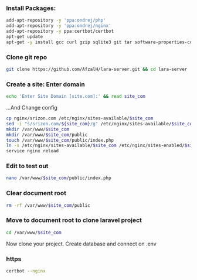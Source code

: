 ### Install Packages:
```bash
add-apt-repository -y 'ppa:ondrej/php'
add-apt-repository -y 'ppa:ondrej/nginx'
add-apt-repository -y ppa:certbot/certbot
apt-get update
apt-get -y install gcc curl gzip sqlite3 git tar software-properties-common nginx php7.2-fpm php7.2-xml php7.2-bz2  php7.2-zip php7.2-mysql php7.2-intl php7.2-gd php7.2-curl php7.2-soap php7.2-mbstring python-certbot-nginx mysql-server
```
### Clone git repo
```bash
git clone https://github.com/AfzalH/lara-server.git && cd lara-server
```

### Create a site: Enter domain
```bash
echo 'Enter Site Domain [site.com]:' && read site_com
```

...And Change config
```bash
cp nginx/srizon.com /etc/nginx/sites-available/$site_com
sed -i "s/srizon.com/${site_com}/g" /etc/nginx/sites-available/$site_com
mkdir /var/www/$site_com
mkdir /var/www/$site_com/public
touch /var/www/$site_com/public/index.php
ln -s /etc/nginx/sites-available/$site_com /etc/nginx/sites-enabled/$site_com
service nginx reload
```

### Edit to test out
```bash
nano /var/www/$site_com/public/index.php
```

### Clear document root
```bash
rm -rf /var/www/$site_com/public
```
### Move to document root to clone laravel project
```bash
cd /var/www/$site_com
```

Now clone your project. Create database and connect on .env

### https
```bash
certbot --nginx
```
